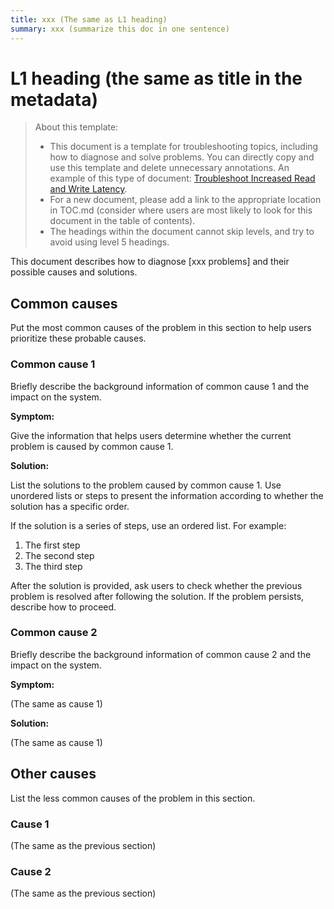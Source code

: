 ```yaml
---
title: xxx (The same as L1 heading)
summary: xxx (summarize this doc in one sentence)
---
```


# L1 heading (the same as title in the metadata)

> About this template:
>
> - This document is a template for troubleshooting topics, including how to diagnose and solve problems. You can directly copy and use this template and delete unnecessary annotations. An example of this type of document: [Troubleshoot Increased Read and Write Latency](/troubleshoot-cpu-issues.md).
> - For a new document, please add a link to the appropriate location in TOC.md (consider where users are most likely to look for this document in the table of contents).
> - The headings within the document cannot skip levels, and try to avoid using level 5 headings.

This document describes how to diagnose [xxx problems] and their possible causes and solutions.

## Common causes

Put the most common causes of the problem in this section to help users prioritize these probable causes.

### Common cause 1

Briefly describe the background information of common cause 1 and the impact on the system.

**Symptom:**

Give the information that helps users determine whether the current problem is caused by common cause 1.

**Solution:**

List the solutions to the problem caused by common cause 1. Use unordered lists or steps to present the information according to whether the solution has a specific order.

If the solution is a series of steps, use an ordered list. For example:

1. The first step
2. The second step
3. The third step

After the solution is provided, ask users to check whether the previous problem is resolved after following the solution. If the problem persists, describe how to proceed.

### Common cause 2

Briefly describe the background information of common cause 2 and the impact on the system.

**Symptom:**

(The same as cause 1)

**Solution:**

(The same as cause 1)

## Other causes

List the less common causes of the problem in this section.

### Cause 1

(The same as the previous section)

### Cause 2

(The same as the previous section)
